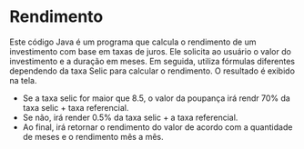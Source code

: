 # Rendimento
Este código Java é um programa que calcula o rendimento de um investimento com base em taxas de juros. Ele solicita ao usuário o valor do investimento e a duração em meses. Em seguida, utiliza fórmulas diferentes dependendo da taxa Selic para calcular o rendimento. O resultado é exibido na tela.
- Se a taxa selic for maior que 8.5, o valor da poupança irá rendr 70% da taxa selic + taxa referencial.
- Se não, irá render 0.5% da taxa selic + a taxa referencial. 
- Ao final, irá retornar o rendimento do valor de acordo com a quantidade de meses e o rendimento mês a mês.

